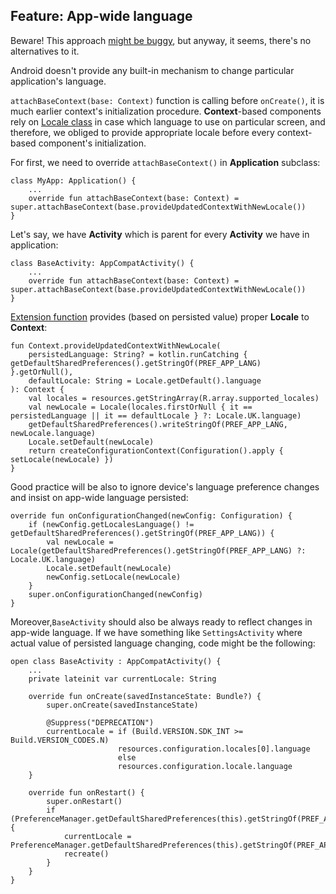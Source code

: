 ## Feature: App-wide language

Beware! This approach [might be buggy](https://stackoverflow.com/a/2900144), but anyway, it seems, there's no alternatives to it.

Android doesn't provide any built-in mechanism to change particular application's language.

```attachBaseContext(base: Context)``` function is calling before ```onCreate()```, it is much earlier context's initialization procedure. **Context**-based components rely on [Locale class](https://developer.android.com/reference/java/util/Locale) in case which language to use on particular screen, and therefore, we obliged to provide appropriate locale before every context-based component's initialization.

For first, we need to override ```attachBaseContext()``` in **Application** subclass:
```
class MyApp: Application() {
    ...
    override fun attachBaseContext(base: Context) = super.attachBaseContext(base.provideUpdatedContextWithNewLocale())
}
```
Let's say, we have **Activity** which is parent for every **Activity** we have in application:
```
class BaseActivity: AppCompatActivity() {
    ...  
    override fun attachBaseContext(base: Context) = super.attachBaseContext(base.provideUpdatedContextWithNewLocale())	
}
```

[Extension function](https://kotlinlang.org/docs/reference/extensions.html) provides (based on persisted value) proper **Locale** to **Context**:
```
fun Context.provideUpdatedContextWithNewLocale(
    persistedLanguage: String? = kotlin.runCatching { getDefaultSharedPreferences().getStringOf(PREF_APP_LANG) }.getOrNull(),
    defaultLocale: String = Locale.getDefault().language
): Context {
    val locales = resources.getStringArray(R.array.supported_locales)
    val newLocale = Locale(locales.firstOrNull { it == persistedLanguage || it == defaultLocale } ?: Locale.UK.language)
    getDefaultSharedPreferences().writeStringOf(PREF_APP_LANG, newLocale.language)
    Locale.setDefault(newLocale)
    return createConfigurationContext(Configuration().apply { setLocale(newLocale) })
}
```

Good practice will be also to ignore device's language preference changes and insist on app-wide language persisted:
```
override fun onConfigurationChanged(newConfig: Configuration) {
    if (newConfig.getLocalesLanguage() != getDefaultSharedPreferences().getStringOf(PREF_APP_LANG)) {
        val newLocale = Locale(getDefaultSharedPreferences().getStringOf(PREF_APP_LANG) ?: Locale.UK.language)
        Locale.setDefault(newLocale)
        newConfig.setLocale(newLocale)
    }
    super.onConfigurationChanged(newConfig)
}
```

Moreover,```BaseActivity``` should also be always ready to reflect changes in app-wide language. If we have something like ```SettingsActivity``` where actual value of persisted language changing, code might be the following:
```
open class BaseActivity : AppCompatActivity() {
    ...
    private lateinit var currentLocale: String

    override fun onCreate(savedInstanceState: Bundle?) {
        super.onCreate(savedInstanceState)

        @Suppress("DEPRECATION")
        currentLocale = if (Build.VERSION.SDK_INT >= Build.VERSION_CODES.N)
                        resources.configuration.locales[0].language
                        else
                        resources.configuration.locale.language
    }

    override fun onRestart() {
        super.onRestart()
        if (PreferenceManager.getDefaultSharedPreferences(this).getStringOf(PREF_APP_LANG).equals(currentLocale).not()) {
            currentLocale = PreferenceManager.getDefaultSharedPreferences(this).getStringOf(PREF_APP_LANG)!!
            recreate()
        }
    }
}
```

